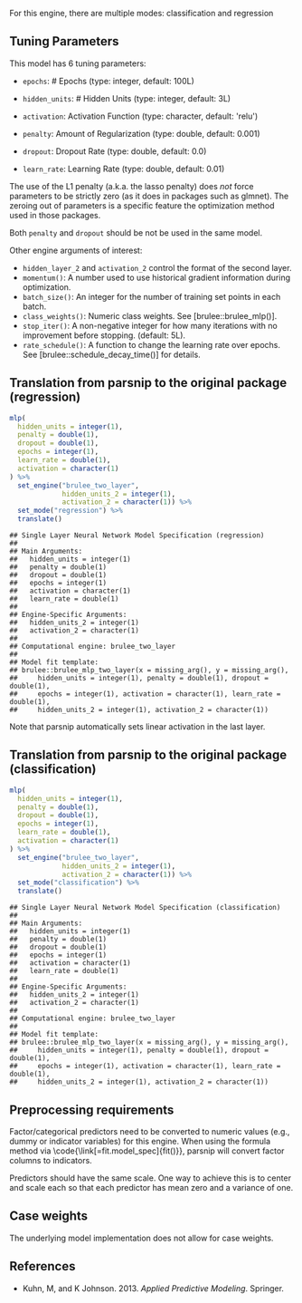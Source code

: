 


For this engine, there are multiple modes: classification and regression

## Tuning Parameters



This model has 6 tuning parameters:

- `epochs`: # Epochs (type: integer, default: 100L)

- `hidden_units`: # Hidden Units (type: integer, default: 3L)

- `activation`: Activation Function (type: character, default: 'relu')

- `penalty`: Amount of Regularization (type: double, default: 0.001)

- `dropout`: Dropout Rate (type: double, default: 0.0)

- `learn_rate`: Learning Rate (type: double, default: 0.01)

The use of the L1 penalty (a.k.a. the lasso penalty) does _not_ force parameters to be strictly zero (as it does in packages such as glmnet). The zeroing out of parameters is a specific feature the optimization method used in those packages.

Both `penalty` and `dropout` should be not be used in the same model. 

Other engine arguments of interest: 

 - `hidden_layer_2` and `activation_2` control the format of the second layer. 
 - `momentum()`: A number used to use historical gradient information during optimization.
 - `batch_size()`: An integer for the number of training set points in each batch.
 - `class_weights()`: Numeric class weights. See [brulee::brulee_mlp()].
 - `stop_iter()`: A non-negative integer for how many iterations with no improvement before stopping. (default: 5L).
 - `rate_schedule()`: A function to change the learning rate over epochs. See [brulee::schedule_decay_time()] for details. 


## Translation from parsnip to the original package (regression)


```r
mlp(
  hidden_units = integer(1),
  penalty = double(1),
  dropout = double(1),
  epochs = integer(1),
  learn_rate = double(1),
  activation = character(1)
) %>%
  set_engine("brulee_two_layer",
             hidden_units_2 = integer(1),
             activation_2 = character(1)) %>% 
  set_mode("regression") %>% 
  translate()
```

```
## Single Layer Neural Network Model Specification (regression)
## 
## Main Arguments:
##   hidden_units = integer(1)
##   penalty = double(1)
##   dropout = double(1)
##   epochs = integer(1)
##   activation = character(1)
##   learn_rate = double(1)
## 
## Engine-Specific Arguments:
##   hidden_units_2 = integer(1)
##   activation_2 = character(1)
## 
## Computational engine: brulee_two_layer 
## 
## Model fit template:
## brulee::brulee_mlp_two_layer(x = missing_arg(), y = missing_arg(), 
##     hidden_units = integer(1), penalty = double(1), dropout = double(1), 
##     epochs = integer(1), activation = character(1), learn_rate = double(1), 
##     hidden_units_2 = integer(1), activation_2 = character(1))
```

Note that parsnip automatically sets linear activation in the last layer. 

## Translation from parsnip to the original package (classification)


```r
mlp(
  hidden_units = integer(1),
  penalty = double(1),
  dropout = double(1),
  epochs = integer(1),
  learn_rate = double(1),
  activation = character(1)
) %>% 
  set_engine("brulee_two_layer",
             hidden_units_2 = integer(1),
             activation_2 = character(1)) %>% 
  set_mode("classification") %>% 
  translate()
```

```
## Single Layer Neural Network Model Specification (classification)
## 
## Main Arguments:
##   hidden_units = integer(1)
##   penalty = double(1)
##   dropout = double(1)
##   epochs = integer(1)
##   activation = character(1)
##   learn_rate = double(1)
## 
## Engine-Specific Arguments:
##   hidden_units_2 = integer(1)
##   activation_2 = character(1)
## 
## Computational engine: brulee_two_layer 
## 
## Model fit template:
## brulee::brulee_mlp_two_layer(x = missing_arg(), y = missing_arg(), 
##     hidden_units = integer(1), penalty = double(1), dropout = double(1), 
##     epochs = integer(1), activation = character(1), learn_rate = double(1), 
##     hidden_units_2 = integer(1), activation_2 = character(1))
```


## Preprocessing requirements


Factor/categorical predictors need to be converted to numeric values (e.g., dummy or indicator variables) for this engine. When using the formula method via \\code{\\link[=fit.model_spec]{fit()}}, parsnip will convert factor columns to indicators.


Predictors should have the same scale. One way to achieve this is to center and 
scale each so that each predictor has mean zero and a variance of one.

## Case weights


The underlying model implementation does not allow for case weights. 

## References

 - Kuhn, M, and K Johnson. 2013. _Applied Predictive Modeling_. Springer.



